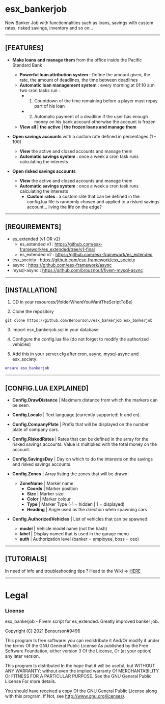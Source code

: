 # esx_bankerjob

New Banker Job with functionnalities such as loans, savings with custom rates, risked savings, inventory and so on...

***

## [FEATURES]


* **Make loans and manage them** from the office inside the Pacific Standard Bank
  * **Powerful loan attribution system** : Define the amount given, the rate, the amount of deadlines, the time between deadlines
  * **Automatic loan management system** : every morning at 01:10 a.m two cron tasks run :
    * 1. Countdown of the time remaining before a player must repay part of his loan
    * 2. Automatic payment of a deadline if the user has enough money on his bank account otherwise the account is frozen
  * **View all | the active | the frozen loans and manage them**

* **Open savings accounts** with a custom rate defined in percentages (1 - 100)
  * **View** the active and closed accounts and manage them
  * **Automatic savings system** : once a week a cron task runs calculating the interests
 
* **Open risked savings accounts** 
  * **View** the active and closed accounts and manage them
  * **Automatic savings system** : once a week a cron task runs calculating the interests
    * **Custom rates** : a custom rate that can be defined in the config.lua file is randomly chosen and applied to a risked savings account... living the life on the edge?

***

## [REQUIREMENTS]


* es_extended (v1 OR v2)
  * es_extended v1 : https://github.com/esx-framework/es_extended/tree/v1-final
  * es_extended v2 : https://github.com/esx-framework/es_extended
* esx_society      : https://github.com/esx-framework/esx_society
* async            : https://github.com/esx-framework/async
* mysql-async      : https://github.com/brouznouf/fivem-mysql-async

***

## [INSTALLATION]

1. CD in your resources/[folderWhereYouWantTheScriptToBe]
 
2. Clone the repository
``` git
git clone https://github.com/BenoursonJ/esx_bankerjob esx_bankerjob
```
3. Import esx_bankerjob.sql in your database

4. Configure the config.lua file (do not forget to modify the authorized vehicles)

5. Add this in your server.cfg after cron, async, mysql-async and esx_society:

``` lua
ensure esx_bankerjob
```

***

## [CONFIG.LUA EXPLAINED]
* **Config.DrawDistance** | Maximum distance from which the markers can be seen.
* **Config.Locale**       | Text language (currently supported: fr and en).
* **Config.CompanyPlate** | Prefix that will be displayed on the number plate of company cars.
* **Config.RiskedRates**	| Rates that can be defined in the array for the risked savings accounts. Value is multiplied with the total money on the account.
* **Config.SavingsDay**	  | Day on which to do the interests on the savings and risked savings accounts.

* **Config.Zones** | Array listing the zones that will be drawn:
  * **ZoneName** | Marker name
    * **Coords** | Marker position
    * **Size** | Marker size
    * **Color** | Marker colour
    * **Type** | Marker Type (-1 = hidden | 1 = displayed)
    * **Heading** | Angle used as the direction when spawning cars

* **Config.AuthorizedVehicles** | List of vehicles that can be spawned
  * **model** | Vehicle model name (not the hash)
  * **label** | Display named that is used in the garage menu
  * **auth**  | Authorization level (banker = employee, boss = ceo)


***

## [TUTORIALS]

In need of info and troubleshooting tips ?
Head to the Wiki => [HERE](https://github.com/BenoursonJ/esx_bankerjob/wiki)

***

# Legal
### License
esx_bankerjob - Fivem script for es_extended. Greatly improved banker job.

Copyright (C) 2021 Benourson#9496

This program Is free software: you can redistribute it And/Or modify it under the terms Of the GNU General Public License As published by the Free Software Foundation, either version 3 Of the License, Or (at your option) any later version.

This program Is distributed In the hope that it will be useful, but WITHOUT ANY WARRANTY; without even the implied warranty Of MERCHANTABILITY Or FITNESS FOR A PARTICULAR PURPOSE. See the GNU General Public License For more details.

You should have received a copy Of the GNU General Public License along with this program. If Not, see http://www.gnu.org/licenses/.
